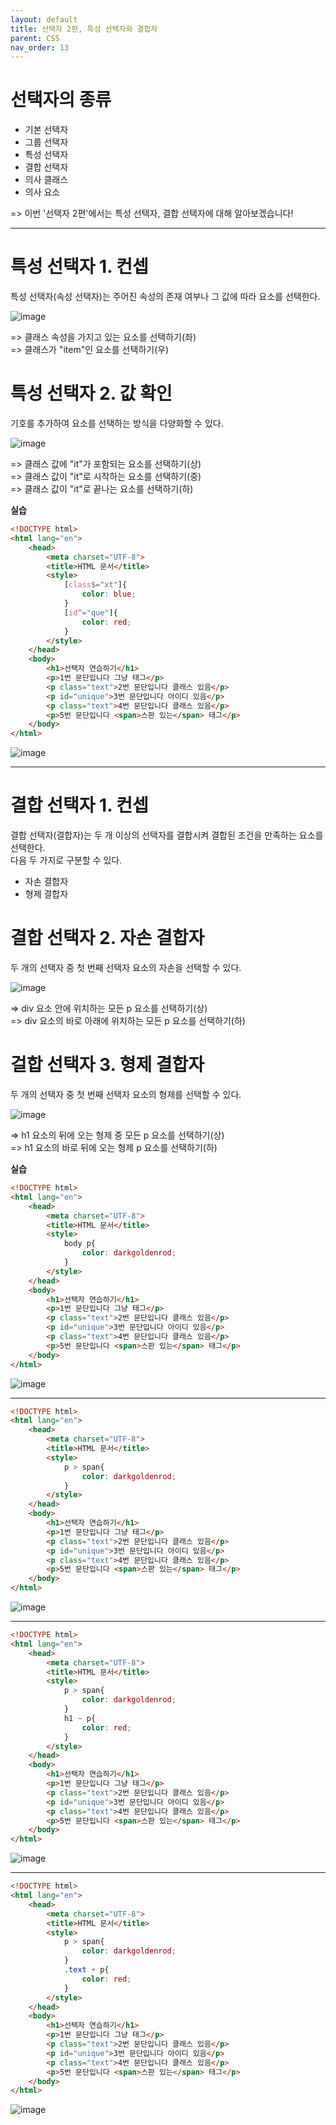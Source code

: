 ```yaml
---
layout: default
title: 선택자 2편, 특성 선택자와 결합자
parent: CSS
nav_order: 13
---
```


# 선택자의 종류  
- 기본 선택자  
- 그룹 선택자  
- 특성 선택자  
- 결합 선택자  
- 의사 클래스  
- 의사 요소  

=> 이번 '선택자 2편'에서는 특성 선택자, 결합 선택자에 대해 알아보겠습니다!  

<hr>  

# 특성 선택자 1. 컨셉  
특성 선택자(속성 선택자)는 주어진 속성의 존재 여부나 그 값에 따라 요소를 선택한다.  

![image](https://github.com/jjsok73379/jjsok73379.github.io/assets/114732330/f46eca36-bc2e-4947-bcff-0cf3624024ea)  

=> 클래스 속성을 가지고 있는 요소를 선택하기(좌)  
=> 클래스가 "item"인 요소를 선택하기(우)  

# 특성 선택자 2. 값 확인  
기호를 추가하여 요소를 선택하는 방식을 다양화할 수 있다.  

![image](https://github.com/jjsok73379/jjsok73379.github.io/assets/114732330/0bb5399c-2c49-4613-8185-61445e110d46)  

=> 클래스 값에 "it"가 포함되는 요소를 선택하기(상)  
=> 클래스 값이 "it"로 시작하는 요소를 선택하기(중)  
=> 클래스 값이 "it"로 끝나는 요소를 선택하기(하)  

**실습**  
```html
<!DOCTYPE html>
<html lang="en">
    <head>
        <meta charset="UTF-8">
        <title>HTML 문서</title>
        <style>
            [class$="xt"]{
                color: blue;
            }
            [id^="que"]{
                color: red;
            }
        </style>
    </head>
    <body>
        <h1>선택자 연습하기</h1>
        <p>1번 문단입니다 그냥 태그</p>
        <p class="text">2번 문단입니다 클래스 있음</p>
        <p id="unique">3번 문단입니다 아이디 있음</p>
        <p class="text">4번 문단입니다 클래스 있음</p>
        <p>5번 문단입니다 <span>스판 있는</span> 태그</p>
    </body>
</html>
```  
![image](https://github.com/jjsok73379/jjsok73379.github.io/assets/114732330/239cb41c-7b8f-4515-ae7d-8219eb3c282b)  

<hr>  

# 결합 선택자 1. 컨셉  
결합 선택자(결합자)는 두 개 이상의 선택자를 결합시켜 결합된 조건을 만족하는 요소를 선택한다.  
다음 두 가지로 구분할 수 있다.  

- 자손 결합자  
- 형제 결합자  

# 결합 선택자 2. 자손 결합자  
두 개의 선택자 중 첫 번째 선택자 요소의 자손을 선택할 수 있다.  

![image](https://github.com/jjsok73379/jjsok73379.github.io/assets/114732330/ebaa4b98-4c0c-4c4a-a164-0d102b3f09c5)  

=> div 요소 안에 위치하는 모든 p 요소를 선택하기(상)  
=> div 요소의 바로 아래에 위치하는 모든 p 요소를 선택하기(하)  

# 걸합 선택자 3. 형제 결합자  
두 개의 선택자 중 첫 번째 선택자 요소의 형제를 선택할 수 있다.  

![image](https://github.com/jjsok73379/jjsok73379.github.io/assets/114732330/b7133fe3-4d6b-48f5-9dfe-ded52b9971ea)  

=> h1 요소의 뒤에 오는 형제 중 모든 p 요소를 선택하기(상)  
=> h1 요소의 바로 뒤에 오는 형제 p 요소를 선택하기(하)  

**실습**  
```html
<!DOCTYPE html>
<html lang="en">
    <head>
        <meta charset="UTF-8">
        <title>HTML 문서</title>
        <style>
            body p{
                color: darkgoldenrod;
            }
        </style>
    </head>
    <body>
        <h1>선택자 연습하기</h1>
        <p>1번 문단입니다 그냥 태그</p>
        <p class="text">2번 문단입니다 클래스 있음</p>
        <p id="unique">3번 문단입니다 아이디 있음</p>
        <p class="text">4번 문단입니다 클래스 있음</p>
        <p>5번 문단입니다 <span>스판 있는</span> 태그</p>
    </body>
</html>
```  
![image](https://github.com/jjsok73379/jjsok73379.github.io/assets/114732330/8f1d963b-35c2-40ca-9e4d-b9a2204687d0)  

<hr>  

````html
<!DOCTYPE html>
<html lang="en">
    <head>
        <meta charset="UTF-8">
        <title>HTML 문서</title>
        <style>
            p > span{
                color: darkgoldenrod;
            }
        </style>
    </head>
    <body>
        <h1>선택자 연습하기</h1>
        <p>1번 문단입니다 그냥 태그</p>
        <p class="text">2번 문단입니다 클래스 있음</p>
        <p id="unique">3번 문단입니다 아이디 있음</p>
        <p class="text">4번 문단입니다 클래스 있음</p>
        <p>5번 문단입니다 <span>스판 있는</span> 태그</p>
    </body>
</html>
````  
![image](https://github.com/jjsok73379/jjsok73379.github.io/assets/114732330/1ddb13ef-8b1c-4e47-ac73-79321157b834)  

<hr>  

```html
<!DOCTYPE html>
<html lang="en">
    <head>
        <meta charset="UTF-8">
        <title>HTML 문서</title>
        <style>
            p > span{
                color: darkgoldenrod;
            }
            h1 ~ p{
                color: red;
            }
        </style>
    </head>
    <body>
        <h1>선택자 연습하기</h1>
        <p>1번 문단입니다 그냥 태그</p>
        <p class="text">2번 문단입니다 클래스 있음</p>
        <p id="unique">3번 문단입니다 아이디 있음</p>
        <p class="text">4번 문단입니다 클래스 있음</p>
        <p>5번 문단입니다 <span>스판 있는</span> 태그</p>
    </body>
</html>
```  
![image](https://github.com/jjsok73379/jjsok73379.github.io/assets/114732330/fdddc3ad-418a-49bc-83aa-0fc026128e36)  

<hr>  

````html
<!DOCTYPE html>
<html lang="en">
    <head>
        <meta charset="UTF-8">
        <title>HTML 문서</title>
        <style>
            p > span{
                color: darkgoldenrod;
            }
            .text + p{
                color: red;
            }
        </style>
    </head>
    <body>
        <h1>선택자 연습하기</h1>
        <p>1번 문단입니다 그냥 태그</p>
        <p class="text">2번 문단입니다 클래스 있음</p>
        <p id="unique">3번 문단입니다 아이디 있음</p>
        <p class="text">4번 문단입니다 클래스 있음</p>
        <p>5번 문단입니다 <span>스판 있는</span> 태그</p>
    </body>
</html>
````  
![image](https://github.com/jjsok73379/jjsok73379.github.io/assets/114732330/9fa219c1-3185-4132-a7c6-0352b96f6a23)